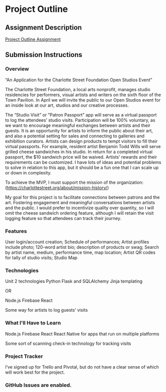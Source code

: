 # Project Outline

## Assignment Description
[Project Outline Assignment](https://education.launchcode.org/liftoff/assignments/project-outline/)

## Submission Instructions

### Overview

“An Application for the Charlotte Street Foundation Open Studios Event”

The Charlotte Street Foundation, a local arts nonprofit, manages studio residencies for performers, visual artists and writers on the sixth floor of the Town Pavilion. In April we will invite the public to our Open Studios event for an inside look at our art, studios and our creative processes. 

The “Studio Visit” or ”Patron Passport” app will serve as a virtual passport to log the attendees’ studio visits. Participation will be 100% voluntary, as we want to encourage meaningful exchanges between artists and their guests. It is an opportunity for artists to inform the public about their art, and also a potential setting for sales and connecting to galleries and exhibition curators. Artists can design products to tempt visitors to fill their virtual passports. For example, resident artist Benjamin Todd Wills will serve grilled cheese sandwiches in his studio. In return for a completed virtual passport, the $10 sandwich price will be waived. Artists’ rewards and their requirements can be customized. I have lots of ideas and potential problems to solve in relation to this app, but it should be a fun one that I can scale up or down in complexity.

To achieve the MVP, I must support the mission of the organization: (https://charlottestreet.org/about/mission-history/)

My goal for this project is to facilitate connections between patrons and the art. Fostering engagement and meaningful conversations between artists and the public. I would prefer to incentivize quality over quantity, so I will omit the cheese sandwich ordering feature, although I will retain the visit logging feature so that attendees can track their journey.


### Features

User login/account creation;
Schedule of performances;
Artist profiles include photo; 
120-word artist bio; 
description of products or swag;
Search by artist name, medium, performance time, map location;
Artist QR codes for tally of studio visits;
Studio Map



### Technologies

Unit 2 technologies 
Python Flask and SQLAlchemy
Jinja templating

OR 

Node.js
Firebase
React

Some way for artists to log guests’ visits




### What I'll Have to Learn


Node.js
Firebase
React
React Native for apps that run on multiple platforms

Some sort of scanning check-in technology for tracking visits 

### Project Tracker

I’ve signed up for Trello and Pivotal, but do not have a clear sense of which will work best for the project.

### GitHub Issues are enabled. 
